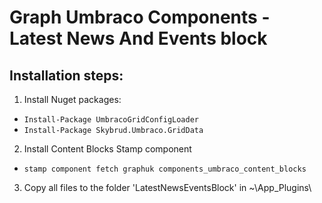 # Graph Umbraco Components - Latest News And Events block

## Installation steps:
1. Install Nuget packages:
* `Install-Package UmbracoGridConfigLoader`
* `Install-Package Skybrud.Umbraco.GridData`
2. Install Content Blocks Stamp component
* `stamp component fetch graphuk components_umbraco_content_blocks`
3. Copy all files to the folder 'LatestNewsEventsBlock' in ~\App_Plugins\